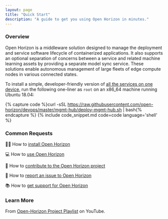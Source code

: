 ```yaml
---
layout: page
title: "Quick Start"
description: "A guide to get you using Open Horizon in minutes."
---
```


### Overview

Open Horizon is a middleware solution designed to manage the deployment and service software lifecycle of containerized applications. It also supports an optional separation of concerns between a service and related machine learning assets by providing a separate model sync service.  These solutions enable autonomous management of large fleets of edge compute nodes in various connected states.

To install a simple, developer-friendly version of [all the services on one device](https://github.com/open-horizon/devops/tree/master/mgmt-hub), run the following one-liner as `root` on an x86_64 machine running Ubuntu 18.04:

{% capture code %}curl -sSL https://raw.githubusercontent.com/open-horizon/devops/master/mgmt-hub/deploy-mgmt-hub.sh | bash{% endcapture %}
{% include code_snippet.md code=code language='shell' %}

### Common Requests

👩‍💻 How to [install Open Horizon](common-requests/install.md)

💻 How to [use Open Horizon](common-requests/use.md)

💾 How to [contribute to the Open Horizon project](common-requests/contribute.md)

🐞 How to [report an issue to Open Horizon](common-requests/report-an-issue.md)

📚 How to [get support for Open Horizon](common-requests/get-technical-support.md)

### Learn More
From [Open-Horizon Project Playlist](https://www.youtube.com/playlist?list=PLgohd895XSUddtseFy4HxCqTqqlYfW8Ix) on YouTube.
